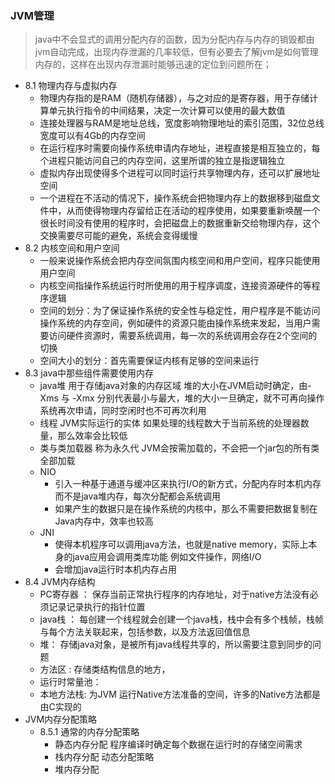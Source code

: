 ### JVM管理
> java中不会显式的调用分配内存的函数，因为分配内存与内存的销毁都由jvm自动完成，出现内存泄漏的几率较低，但有必要去了解jvm是如何管理内存的，这样在出现内存泄漏时能够迅速的定位到问题所在；

* 8.1 物理内存与虚拟内存
  - 物理内存指的是RAM（随机存储器），与之对应的是寄存器，用于存储计算单元执行指令的中间结果，决定一次计算可以使用的最大数值
  - 连接处理器与RAM是地址总线，宽度影响物理地址的索引范围，32位总线宽度可以有4Gb的内存空间
  - 在运行程序时需要向操作系统申请内存地址，进程直接是相互独立的，每个进程只能访问自己的内存空间，这里所谓的独立是指逻辑独立
  - 虚拟内存出现使得多个进程可以同时运行共享物理内存，还可以扩展地址空间
  - 一个进程在不活动的情况下，操作系统会把物理内存上的数据移到磁盘文件中，从而使得物理内存留给正在活动的程序使用，如果要重新唤醒一个很长时间没有使用的程序时，会把磁盘上的数据重新交给物理内存，这个交换需要尽可能的避免，系统会变得缓慢
* 8.2 内核空间和用户空间
  - 一般来说操作系统会把内存空间氛围内核空间和用户空间，程序只能使用用户空间
  - 内核空间指操作系统运行时所使用的用于程序调度，连接资源硬件的等程序逻辑
  - 空间的划分：为了保证操作系统的安全性与稳定性，用户程序是不能访问操作系统的内存空间，例如硬件的资源只能由操作系统来发起，当用户需要访问硬件资源时，需要系统调用，每一次的系统调用会存在2个空间的切换
  - 空间大小的划分：首先需要保证内核有足够的空间来运行
* 8.3 java中那些组件需要使用内存
  - java堆 用于存储java对象的内存区域  堆的大小在JVM启动时确定，由-Xms 与 -Xmx 分别代表最小与最大，堆的大小一旦确定，就不可再向操作系统再次申请，同时空闲时也不可再次利用 
  - 线程  JVM实际运行的实体   如果处理的线程数大于当前系统的处理器数量，那么效率会比较低
  - 类与类加载器  称为永久代  JVM会按需加载的，不会把一个jar包的所有类全部加载
  - NIO
    * 引入一种基于通道与缓冲区来执行I/O的新方式，分配内存时本机内存而不是java堆内存，每次分配都会系统调用
    * 如果产生的数据只是在操作系统的内核中，那么不需要把数据复制在Java内存中，效率也较高
  - JNI 
    * 使得本机程序可以调用java方法，也就是native memory，实际上本身的java应用会调用类库功能 例如文件操作，网络I/O
    * 会增加java运行时本机内存占用
* 8.4 JVM内存结构
  - PC寄存器 ： 保存当前正常执行程序的内存地址，对于native方法没有必须记录记录执行的指针位置
  - java栈 ： 每创建一个线程就会创建一个java栈，栈中会有多个栈帧，栈帧与每个方法关联起来，包括参数，以及方法返回值信息
  - 堆： 存储java对象，是被所有java线程共享的，所以需要注意到同步的问题
  - 方法区 : 存储类结构信息的地方，
  - 运行时常量池： 
  - 本地方法栈: 为JVM 运行Native方法准备的空间，许多的Native方法都是由C实现的
* JVM内存分配策略
  - 8.5.1 通常的内存分配策略
    * 静态内存分配  程序编译时确定每个数据在运行时的存储空间需求
    * 栈内存分配  动态分配策略 
    * 堆内存分配